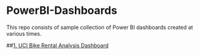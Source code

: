 # PowerBI-Dashboards

This repo consists of sample collection of Power BI dashboards created at various times.

##[1. UCI Bike Rental Analysis Dashboard](https://app.powerbi.com/links/Kx7syxkIbJ?ctid=a3907d14-12c8-46c3-88b7-96a2de6c282c&pbi_source=linkShare&bookmarkGuid=3ffbcc9e-5e84-4ca1-84ad-98a18e6ca4ac)
